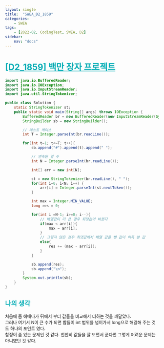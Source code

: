 ```yaml
---
layout: single
title:  "SWEA_D2_1859"
categories: 
    - SWEA
tags: 
    - [2022-02, CodingTest, SWEA, D2]
sidebar:
    nav: "docs"
---
```


# <b><a style="color:#00adb5" href="https://swexpertacademy.com/main/code/problem/problemDetail.do?contestProbId=AV5LrsUaDxcDFAXc" target=_blank>[D2_1859] 백만 장자 프로젝트</a></b>

```java
import java.io.BufferedReader;
import java.io.IOException;
import java.io.InputStreamReader;
import java.util.StringTokenizer;

public class Solution {
    static StringTokenizer st;
    public static void main(String[] args) throws IOException {
        BufferedReader br = new BufferedReader(new InputStreamReader(System.in));
        StringBuilder sb = new StringBuilder();

        // 테스트 케이스
        int T = Integer.parseInt(br.readLine());

        for(int t=1; t<=T; t++){
            sb.append("#").append(t).append(" ");

            // 연속된 일 수
            int N = Integer.parseInt(br.readLine());

            int[] arr = new int[N];

            st = new StringTokenizer(br.readLine(), " ");
            for(int i=0; i<N; i++) {
                arr[i] = Integer.parseInt(st.nextToken());
            }

            int max = Integer.MIN_VALUE;
            long res = 0;

            for(int i =N-1; i>=0; i--){
                // 배열값이 더 큰 경우 최댓값이 바뀐다
                if(max < arr[i]){
                    max = arr[i];
                }
                // 그렇지 않은 경우 최댓값에서 배열 값을 뺀 값이 이득 본 값
                else{
                    res += (max - arr[i]);
                }
            }

            sb.append(res);
            sb.append("\n");
        }
        System.out.println(sb);
    }
}
```


## <b><a style="color:#00adb5">나의 생각</a></b>
처음에 좀 헤매다가 뒤에서 부터 값들을 비교해서 더하는 것을 깨달았다.<br>
그러나 여기서 N이 큰 수가 되면 합들이 int 범위를 넘어가서 long으로 해결해 주는 것도 하나의 포인트 였다.<br>
함정이 좀 있는 문제인 것 같다. 천천히 값들을 잘 보면서 푼다면 그렇게 어려운 문제는 아니였던 것 같다.